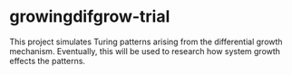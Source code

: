 # growingdifgrow-trial
This project simulates Turing patterns arising from the differential growth mechanism. 
Eventually, this will be used to research how system growth effects the patterns.
